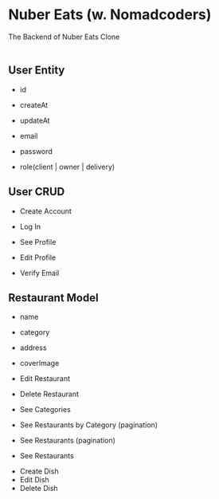 # Nuber Eats (w. Nomadcoders)

The Backend of Nuber Eats Clone
<br/>
<br/>

## User Entity

- id
- createAt
- updateAt

- email
- password
- role(client | owner | delivery)

## User CRUD

- Create Account
- Log In
- See Profile

- Edit Profile
- Verify Email

## Restaurant Model

- name
- category
- address
- coverImage

- Edit Restaurant
- Delete Restaurant

- See Categories
- See Restaurants by Category (pagination)
- See Restaurants (pagination)
- See Restaurants

* Create Dish
* Edit Dish
* Delete Dish
